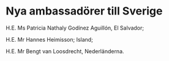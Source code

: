 # Nya ambassadörer till Sverige

H.E. Ms Patricia Nathaly Godínez Aguillón, El Salvador;

H.E. Mr Hannes Heimisson; Island;

H.E. Mr Bengt van Loosdrecht, Nederländerna.
